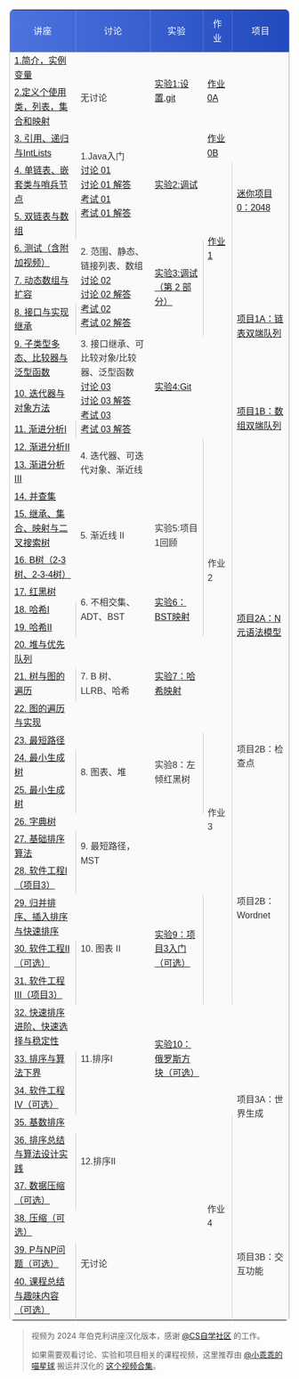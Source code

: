 <!DOCTYPE html>
<html lang="zh">
<head>
  <meta charset="UTF-8">
  <meta name="viewport" content="width=device-width, initial-scale=1.0">
  <title>时间表</title>
  <link href="https://fonts.googleapis.com/css2?family=Roboto:wght@400;500;700&family=Noto+Sans+SC:wght@400;500;700&display=swap" rel="stylesheet">
  <style>
    h1 {
        font-family: 'Roboto', sans-serif;
        font-weight: 700;
        font-size: 2.5rem;
        margin-bottom: 0rem !important;
        color: #2c3e50;
    }
    table {
        font-family: 'Noto Sans SC', sans-serif;
        background: #f9fafb;
        color: #333;
        line-height: 1.6;
        width: 100%;
        border-collapse: collapse;
        border-radius: 0.5rem !important;
        border: 1px solid #ccc;
    }
    thead {
        background: linear-gradient(90deg, #4e73df, #224abe);
        color: #fff;
    }

    td {
        background-color:GhostWhite;
        padding: 12px 15px;
        text-align: center;
        border-right: 1px solid #ccc;
        border-bottom: 1px solid #ccc;
    }
    tbody td[rowspan]:first-child {
        text-align: center !important;
        vertical-align: middle !important;
        font-size:20px;
        border-bottom: 1px solid #ccc;
    }

    tbody tr:hover td:not([rowspan]) {
        background-color: #e9ecef;
        transition: background-color 0.3s ease;
    }
    th:last-child {
        border-right: none;
    }
    td:last-child {
        border-right: 1px solid #ccc;
    }
    th {
        font-weight: 500;
        text-transform: uppercase;
        letter-spacing: 0.03em;
        padding: 12px 15px;
        border-bottom: 1px solid #ccc;
        border-right: 1px solid rgba(255, 255, 255, 0.2);
    }
    a:hover {
        text-decoration: underline;
    }
    @media (max-width: 768px) {
        th, td {
            padding: 8px;
            font-size: 0.9rem;
        }
    }
  </style>
</head>
<table><thead>
  <tr>
    <th>讲座</th>
    <th>讨论</th>
    <th>实验</th>
    <th>作业</th>
    <th>项目</th>
  </tr></thead>
<tbody>
  <tr>
    <td><a href="https://www.bilibili.com/video/BV1hJ4m1M7ZA?p=1">1.简介，实例变量</a></td>
    <td rowspan="2"><br>无讨论</td>
    <td rowspan="2"><a href="../labs/lab01">实验1:设置,git</a></td>
    <td rowspan="2"><a href="../homework/hw0/hw0a/">作业0A</a></td>
    <td></td>
  </tr>
  <tr>
    <td><a href="https://www.bilibili.com/video/BV1hJ4m1M7ZA?p=2">2.定义个使用类，列表，集合和映射</a></td>
    <td></td>
  </tr>
  <tr>
    <td><a href="https://www.bilibili.com/video/BV1hJ4m1M7ZA?p=3">3. 引用、递归与IntLists</a></td>
    <td rowspan="3">1.Java入门<br><a href="../discus/regular01">讨论 01</a> <br> <a href="../discus/regular01sol">讨论 01 解答</a><br><a href="../discus/examlevel01">考试 01</a> <br> <a href="../discus/examlevel01sol">考试 01 解答</a></td>
    <td rowspan="3"><a href="../labs/lab02">实验2:调试</a></td>
    <td><a href="../homework/hw0/hw0b/">作业0B</a></td>
    <td rowspan="4"><a href="../projects/proj0">迷你项目0：2048</a></td>
  </tr>
  <tr>
    <td><a href="https://www.bilibili.com/video/BV1hJ4m1M7ZA?p=4">4. 单链表、嵌套类与哨兵节点</a></td>
    <td rowspan="5"><a href="https://www.gradescope.com/login">作业1</a></td>
  </tr>
  <tr>
    <td><a href="https://www.bilibili.com/video/BV1hJ4m1M7ZA?p=5">5. 双链表与数组</a></td>
  </tr>
  <tr>
    <td><a href="https://www.bilibili.com/video/BV1hJ4m1M7ZA?p=6">6. 测试（含附加视频）</a></td>
    <td rowspan="3">2. 范围、静态、链接列表、数组<br><a href="../discus/regular02">讨论 02</a> <br> <a href="../discus/regular02sol">讨论 02 解答</a><br><a href="../discus/examlevel02">考试 02</a> <br> <a href="../discus/examlevel02sol">考试 02 解答</a></td>
    <td rowspan="3"><a href="../labs/lab03">实验3:调试（第 2 部分）</a></td>
  </tr>
  <tr>
    <td><a href="https://www.bilibili.com/video/BV1hJ4m1M7ZA?p=7">7. 动态数组与扩容</a></td>
    <td rowspan="3"><a href="../projects/proj1a">项目1A：链表双端队列</a></td>
  </tr>
  <tr>
    <td><a href="https://www.bilibili.com/video/BV1hJ4m1M7ZA?p=8">8. 接口与实现继承</a></td>
  </tr>
  <tr>
    <td><a href="https://www.bilibili.com/video/BV1hJ4m1M7ZA?p=9">9. 子类型多态、比较器与泛型函数</a></td>
    <td rowspan="3">3. 接口继承、可比较对象/比较器、泛型函数<br><a href="../discus/regular03">讨论 03</a> <br> <a href="../discus/regular03sol">讨论 03 解答</a><br><a href="../discus/examlevel03">考试 03</a> <br> <a href="../discus/examlevel03sol">考试 03 解答</a></td>
    <td rowspan="3"><a href="../labs/lab04">实验4:Git</a></td>
    <td rowspan="6"></td>
  </tr>
  <tr>
    <td><a href="https://www.bilibili.com/video/BV1hJ4m1M7ZA?p=10">10. 迭代器与对象方法</a></td>
    <td rowspan="3"><a href="../projects/proj1b">项目1B：数组双端队列</a></td>
  </tr>
  <tr>
    <td><a href="https://www.bilibili.com/video/BV1hJ4m1M7ZA?p=11">11. 渐进分析I</a></td>
  </tr>
  <tr>
    <td><a href="https://www.bilibili.com/video/BV1hJ4m1M7ZA?p=12">12. 渐进分析II</a></td>
    <td rowspan="2">4. 迭代器、可迭代对象、渐近线<br></td>
    <td rowspan="2"></td>
  </tr>
  <tr>
    <td><a href="https://www.bilibili.com/video/BV1hJ4m1M7ZA?p=13">13. 渐进分析III</a></td>
    <td rowspan="3"></td>
  </tr>
  <tr>
    <td><a href="https://www.bilibili.com/video/BV1hJ4m1M7ZA?p=14">14. 并查集</a></td>
    <td rowspan="3">5. 渐近线 II</td>
    <td rowspan="3">实验5:项目1回顾</td>
  </tr>
  <tr>
    <td><a href="https://www.bilibili.com/video/BV1hJ4m1M7ZA?p=15">15. 继承、集合、映射与二叉搜索树</a></td>
    <td rowspan="5">作业2</td>
  </tr>
  <tr>
    <td><a href="https://www.bilibili.com/video/BV1hJ4m1M7ZA?p=16">16. B树（2-3树、2-3-4树）</a></td>
    <td rowspan="6"><a href="../projects/proj2a">项目2A：N元语法模型</a></td>
  </tr>
  <tr>
    <td><a href="https://www.bilibili.com/video/BV1hJ4m1M7ZA?p=17">17. 红黑树</a></td>
    <td rowspan="3">6. 不相交集、ADT、BST</td>
    <td rowspan="3"><a href="../labs/lab06">实验6：BST映射</a></td>
  </tr>
  <tr>
    <td><a href="https://www.bilibili.com/video/BV1hJ4m1M7ZA?p=18">18. 哈希I</a></td>
  </tr>
  <tr>
    <td><a href="https://www.bilibili.com/video/BV1hJ4m1M7ZA?p=19">19. 哈希II</a></td>
  </tr>
  <tr>
    <td><a href="https://www.bilibili.com/video/BV1hJ4m1M7ZA?p=20">20. 堆与优先队列</a></td>
    <td rowspan="3">7. B 树、LLRB、哈希</td>
    <td rowspan="3"><a href="../labs/lab07">实验7：哈希映射</a></td>
    <td rowspan="12">作业3</td>
  </tr>
  <tr>
    <td><a href="https://www.bilibili.com/video/BV1hJ4m1M7ZA?p=21">21. 树与图的遍历</a></td>
  </tr>
  <tr>
    <td><a href="https://www.bilibili.com/video/BV1hJ4m1M7ZA?p=22">22. 图的遍历与实现</a></td>
    <td rowspan="4">项目2B：检查点</td>
  </tr>
  <tr>
    <td><a href="https://www.bilibili.com/video/BV1hJ4m1M7ZA?p=23">23. 最短路径</a></td>
    <td rowspan="3">8. 图表、堆</td>
    <td rowspan="3">实验8：左倾红黑树</td>
  </tr>
  <tr>
    <td><a href="https://www.bilibili.com/video/BV1hJ4m1M7ZA?p=24">24. 最小生成树</a></td>
  </tr>
  <tr>
    <td><a href="https://www.bilibili.com/video/BV1hJ4m1M7ZA?p=25">25. 最小生成树</a></td>
  </tr>
  <tr>
    <td><a href="https://www.bilibili.com/video/BV1hJ4m1M7ZA?p=26">26. 字典树</a></td>
    <td rowspan="3">9. 最短路径，MST</td>
    <td rowspan="3"></td>
    <td rowspan="6">项目2B：Wordnet</td>
  </tr>
  <tr>
    <td><a href="https://www.bilibili.com/video/BV1hJ4m1M7ZA?p=27">27. 基础排序算法</a></td>
  </tr>
  <tr>
    <td><a href="https://www.bilibili.com/video/BV1hJ4m1M7ZA?p=28">28. 软件工程I（项目3）</a></td>
  </tr>
  <tr>
    <td><a href="https://www.bilibili.com/video/BV1hJ4m1M7ZA?p=29">29. 归并排序、插入排序与快速排序</a></td>
    <td rowspan="3">10. 图表 II</td>
    <td rowspan="3"><a href="../labs/lab09">实验9：项目3入门（可选）</a></td>
  </tr>
  <tr>
    <td><a href="https://www.bilibili.com/video/BV1hJ4m1M7ZA?p=30">30. 软件工程II（可选）</a></td>
  </tr>
  <tr>
    <td><a href="https://www.bilibili.com/video/BV1hJ4m1M7ZA?p=31">31. 软件工程III（项目3）</a></td>
  </tr>
  <tr>
    <td><a href="https://www.bilibili.com/video/BV1hJ4m1M7ZA?p=32">32. 快速排序进阶、快速选择与稳定性</a></td>
    <td rowspan="3">11.排序I</td>
    <td rowspan="3"><a href="../labs/lab10">实验10：俄罗斯方块（可选）</a></td>
    <td rowspan="3"></td>
    <td rowspan="6">项目3A：世界生成</td>
  </tr>
  <tr>
    <td><a href="https://www.bilibili.com/video/BV1hJ4m1M7ZA?p=33">33. 排序与算法下界</a></td>
  </tr>
  <tr>
    <td><a href="https://www.bilibili.com/video/BV1hJ4m1M7ZA?p=34">34. 软件工程IV（可选）</a></td>
  </tr>
  <tr>
    <td><a href="https://www.bilibili.com/video/BV1hJ4m1M7ZA?p=35">35. 基数排序</a></td>
    <td rowspan="3">12.排序II</td>
    <td rowspan="6"></td>
    <td rowspan="6">作业4</td>
  </tr>
  <tr>
    <td><a href="https://www.bilibili.com/video/BV1hJ4m1M7ZA?p=36">36. 排序总结与算法设计实践</a></td>
  </tr>
  <tr>
    <td><a href="https://www.bilibili.com/video/BV1hJ4m1M7ZA?p=37">37. 数据压缩（可选）</a></td>
  </tr>
  <tr>
    <td><a href="https://www.bilibili.com/video/BV1hJ4m1M7ZA?p=38">38. 压缩（可选）</a></td>
    <td rowspan="3">无讨论</td>
    <td rowspan="3">项目3B：交互功能</td>
  </tr>
  <tr>
    <td><a href="https://www.bilibili.com/video/BV1hJ4m1M7ZA?p=39">39. P与NP问题（可选）</a></td>
  </tr>
  <tr>
    <td><a href="https://www.bilibili.com/video/BV1hJ4m1M7ZA?p=40">40. 课程总结与趣味内容（可选）</a></td>
  </tr>
</tbody></table>
</html>

> 视频为 2024 年伯克利讲座汉化版本，感谢 [@CS自学社区](https://space.bilibili.com/526939229) 的工作。
>
> 如果需要观看讨论、实验和项目相关的课程视频，这里推荐由 [@小乖乖的喵星球](https://space.bilibili.com/95093036) 搬运并汉化的 [这个视频合集](https://www.bilibili.com/video/BV1QP4y1u7jv)。
